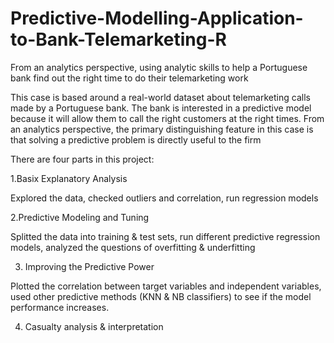 # Predictive-Modelling-Application-to-Bank-Telemarketing-R
From an analytics perspective, using analytic skills to help a Portuguese bank find out the right time to do their telemarketing work

This case is based around a real-world dataset about telemarketing calls made by a Portuguese
bank. The bank is interested in a predictive model because it will allow them to call the right customers at
the right times. From an analytics perspective, the primary distinguishing feature in this case is that
solving a predictive problem is directly useful to the firm

There are four parts in this project:

  1.Basix Explanatory Analysis 
  
  Explored the data, checked outliers and correlation, run regression models
  
  2.Predictive Modeling and Tuning
  
   Splitted the data into training & test sets, run different predictive regression models, analyzed the questions of overfitting & underfitting
   
 3. Improving the Predictive Power

  Plotted the correlation between target variables and independent variables, used other predictive methods (KNN & NB classifiers) to see if the model performance    increases. 
   
 4. Casualty analysis & interpretation
